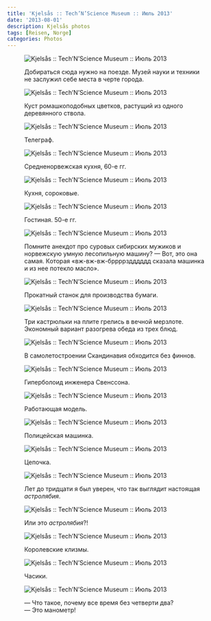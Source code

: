 ```yaml
---
title: 'Kjelsås :: Tech’N’Science Museum :: Июль 2013'
date: '2013-08-01'
description: Kjelsås photos
tags: [Reisen, Norge]
categories: Photos
---
```

<figure>
	<img src="{{urls.media}}/1375386982011-600.jpeg" alt="Kjelsås :: Tech’N’Science Museum :: Июль 2013" />
	<figcaption><p>Добираться сюда нужно на поезде. Музей науки и техники не заслужил себе места в черте города.</p></figcaption>
</figure>

<figure>
	<img src="{{urls.media}}/1375386994441-600.jpeg" alt="Kjelsås :: Tech’N’Science Museum :: Июль 2013" />
	<figcaption><p>Куст ромашкоподобных цветков, растущий из одного деревянного ствола.</p></figcaption>
</figure>

<figure>
	<img src="{{urls.media}}/1375386949373-600.jpeg" alt="Kjelsås :: Tech’N’Science Museum :: Июль 2013" />
	<figcaption><p>Телеграф.</p></figcaption>
</figure>

<figure>
	<img src="{{urls.media}}/1375386953259-600.jpeg" alt="Kjelsås :: Tech’N’Science Museum :: Июль 2013" />
	<figcaption><p>Средненорвежская кухня, 60-е гг.</p></figcaption>
</figure>

<figure>
	<img src="{{urls.media}}/1375387013708-600.jpeg" alt="Kjelsås :: Tech’N’Science Museum :: Июль 2013" />
	<figcaption><p>Кухня, сороковые.</p></figcaption>
</figure>

<figure>
	<img src="{{urls.media}}/1375387002202-600.jpeg" alt="Kjelsås :: Tech’N’Science Museum :: Июль 2013" />
	<figcaption><p>Гостиная. 50-е гг.</p></figcaption>
</figure>

<figure>
	<img src="{{urls.media}}/1375386957427-600.jpeg" alt="Kjelsås :: Tech’N’Science Museum :: Июль 2013" />
	<figcaption><p>Помните анекдот про суровых сибирских мужиков и норвежскую умную лесопильную машину? — Вот, это она самая. Которая «вж-вж-вж-бррррздддддд сказала машинка и из нее потекло масло».</p></figcaption>
</figure>

<figure>
	<img src="{{urls.media}}/1375386961821-600.jpeg" alt="Kjelsås :: Tech’N’Science Museum :: Июль 2013" />
	<figcaption><p>Прокатный станок для производства бумаги.</p></figcaption>
</figure>

<figure>
	<img src="{{urls.media}}/1375386965623-600.jpeg" alt="Kjelsås :: Tech’N’Science Museum :: Июль 2013" />
	<figcaption><p>Три кастрюльки на плите грелись в вечной мерзлоте. Экономный вариант разогрева обеда из трех блюд.</p></figcaption>
</figure>

<figure>
	<img src="{{urls.media}}/1375386969409-600.jpeg" alt="Kjelsås :: Tech’N’Science Museum :: Июль 2013" />
	<figcaption><p>В самолетостроении Скандинавия обходится без финнов.</p></figcaption>
</figure>

<figure>
	<img src="{{urls.media}}/1375386973234-600.jpeg" alt="Kjelsås :: Tech’N’Science Museum :: Июль 2013" />
	<figcaption><p>Гиперболоид инженера Свенссона.</p></figcaption>
</figure>

<figure>
	<img src="{{urls.media}}/1375386977130-600.jpeg" alt="Kjelsås :: Tech’N’Science Museum :: Июль 2013" />
	<figcaption><p>Работающая модель.</p></figcaption>
</figure>

<figure>
	<img src="{{urls.media}}/1375386985911-600.jpeg" alt="Kjelsås :: Tech’N’Science Museum :: Июль 2013" />
	<figcaption><p>Полицейская машинка.</p></figcaption>
</figure>

<figure>
	<img src="{{urls.media}}/1375386989751-600.jpeg" alt="Kjelsås :: Tech’N’Science Museum :: Июль 2013" />
	<figcaption><p>Цепочка.</p></figcaption>
</figure>

<figure>
	<img src="{{urls.media}}/1375386998109-600.jpeg" alt="Kjelsås :: Tech’N’Science Museum :: Июль 2013" />
	<figcaption><p>Лет до тридцати я был уверен, что так выглядит настоящая <em>астролябия</em>.</p></figcaption>
</figure>

<figure>
	<img src="{{urls.media}}/1375387009935-600.jpeg" alt="Kjelsås :: Tech’N’Science Museum :: Июль 2013" />
	<figcaption><p>Или это <em>астролябия</em>?!</p></figcaption>
</figure>

<figure>
	<img src="{{urls.media}}/1375387005964-600.jpeg" alt="Kjelsås :: Tech’N’Science Museum :: Июль 2013" />
	<figcaption><p>Королевские клизмы.</p></figcaption>
</figure>

<figure>
	<img src="{{urls.media}}/1375387017653-600.jpeg" alt="Kjelsås :: Tech’N’Science Museum :: Июль 2013" />
	<figcaption><p>Часики.</p></figcaption>
</figure>

<figure>
	<img src="{{urls.media}}/1375387021370-600.jpeg" alt="Kjelsås :: Tech’N’Science Museum :: Июль 2013" />
	<figcaption><p>— Что такое, почему все время без четверти два?<br>— Это манометр!</p></figcaption>
</figure>
